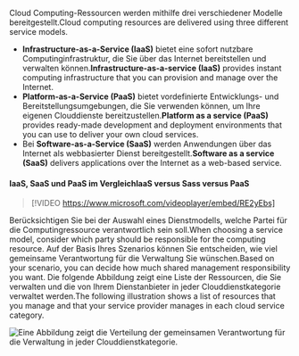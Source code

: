 <span data-ttu-id="c76df-101">Cloud Computing-Ressourcen werden mithilfe drei verschiedener Modelle bereitgestellt.</span><span class="sxs-lookup"><span data-stu-id="c76df-101">Cloud computing resources are delivered using three different service models.</span></span>

- <span data-ttu-id="c76df-102">**Infrastructure-as-a-Service (IaaS)** bietet eine sofort nutzbare Computinginfrastruktur, die Sie über das Internet bereitstellen und verwalten können.</span><span class="sxs-lookup"><span data-stu-id="c76df-102">**Infrastructure-as-a-service (IaaS)** provides instant computing infrastructure that you can provision and manage over the Internet.</span></span>
- <span data-ttu-id="c76df-103">**Platform-as-a-Service (PaaS)** bietet vordefinierte Entwicklungs- und Bereitstellungsumgebungen, die Sie verwenden können, um Ihre eigenen Clouddienste bereitzustellen.</span><span class="sxs-lookup"><span data-stu-id="c76df-103">**Platform as a service (PaaS)** provides ready-made development and deployment environments that you can use to deliver your own cloud services.</span></span>
- <span data-ttu-id="c76df-104">Bei **Software-as-a-Service (SaaS)** werden Anwendungen über das Internet als webbasierter Dienst bereitgestellt.</span><span class="sxs-lookup"><span data-stu-id="c76df-104">**Software as a service (SaaS)** delivers applications over the Internet as a web-based service.</span></span>

#### <a name="iaas-versus-sass-versus-paas"></a><span data-ttu-id="c76df-105">IaaS, SaaS und PaaS im Vergleich</span><span class="sxs-lookup"><span data-stu-id="c76df-105">IaaS versus Sass versus PaaS</span></span>

> [!VIDEO https://www.microsoft.com/videoplayer/embed/RE2yEbs]

<span data-ttu-id="c76df-106">Berücksichtigen Sie bei der Auswahl eines Dienstmodells, welche Partei für die Computingressource verantwortlich sein soll.</span><span class="sxs-lookup"><span data-stu-id="c76df-106">When choosing a service model, consider which party should be responsible for the computing resource.</span></span> <span data-ttu-id="c76df-107">Auf der Basis Ihres Szenarios können Sie entscheiden, wie viel gemeinsame Verantwortung für die Verwaltung Sie wünschen.</span><span class="sxs-lookup"><span data-stu-id="c76df-107">Based on your scenario, you can decide how much shared management responsibility you want.</span></span> <span data-ttu-id="c76df-108">Die folgende Abbildung zeigt eine Liste der Ressourcen, die Sie verwalten und die von Ihrem Dienstanbieter in jeder Clouddienstkategorie verwaltet werden.</span><span class="sxs-lookup"><span data-stu-id="c76df-108">The following illustration shows a list of resources that you manage and that your service provider manages in each cloud service category.</span></span>

![Eine Abbildung zeigt die Verteilung der gemeinsamen Verantwortung für die Verwaltung in jeder Clouddienstkategorie.](../media/3-shared-responsibility.png)
